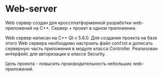 # Web-server

Web сервер создан для кросcплатформенной разработки web-приложений на C++.
Сервер + проект в одном приложении.

Web сервер написан на C++ Qt v 5.6.0.
Для создания проекта на базе этого Web сервера необходимо настроить файл conf.txt и дописать серверную часть приложения в модуле класса Controller.
Реализован интерфейс для авторизации в классе Security.

Цель проекта - повысить производительность небольших web-приложений.
